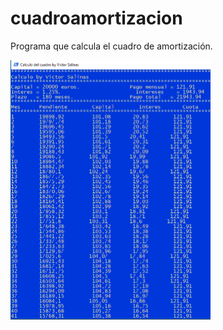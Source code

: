 # cuadroamortizacion
Programa que calcula el cuadro de amortización.

<img src="https://github.com/salinasdev/cuadroamortizacion/blob/master/image/1.png" width="320" height="415">
